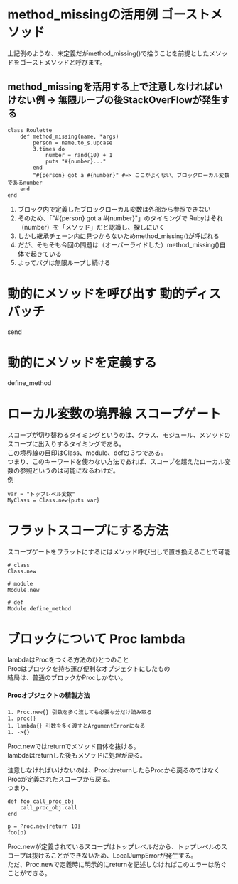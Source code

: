 # method_missingの活用例 ゴーストメソッド
上記例のような、未定義だがmethod_missing()で拾うことを前提としたメソッドをゴーストメソッドと呼びます。


## method_missingを活用する上で注意しなければいけない例 -> 無限ループの後StackOverFlowが発生する
```
class Roulette
    def method_missing(name, *args)
        person = name.to_s.upcase
        3.times do
            number = rand(10) + 1
            puts "#{number}..."
        end
        "#{person} got a #{number}" #=> ここがよくない。ブロックローカル変数であるnumber
    end
end
```
1. ブロック内で定義したブロックローカル変数は外部から参照できない
1. そのため、「"#{person} got a #{number}"」のタイミングで Rubyはそれ（number）を「メソッド」だと認識し、探しにいく
1. しかし継承チェーン内に見つからないためmethod_missing()が呼ばれる
1. だが、そもそも今回の問題は（オーバーライドした）method_missing()自体で起きている
1. よってバグは無限ループし続ける

# 動的にメソッドを呼び出す 動的ディスパッチ
send

# 動的にメソッドを定義する
define_method


# ローカル変数の境界線 スコープゲート

スコープが切り替わるタイミングというのは、クラス、モジュール、メソッドのスコープに出入りするタイミングである。<br>
この境界線の目印はClass、module、defの３つである。<br>
つまり、このキーワードを使わない方法であれば、スコープを超えたローカル変数の参照というのは可能になるわけだ。<br>
例
```
var = "トップレベル変数"
MyClass = Class.new{puts var}
```

# フラットスコープにする方法
スコープゲートをフラットにするにはメソッド呼び出しで置き換えることで可能
```
# class
Class.new

# module
Module.new

# def
Module.define_method
```

# ブロックについて Proc lambda
lambdaはProcをつくる方法のひとつのこと<br>
Procはブロックを持ち運び便利なオブジェクトにしたもの<br>
結局は、普通のブロックかProcしかない。
#### Procオブジェクトの精製方法
```
1. Proc.new{} 引数を多く渡しても必要な分だけ読み取る
1. proc{}
1. lambda{} 引数を多く渡すとArgumentErrorになる
1. ->{}
```
Proc.newではreturnでメソッド自体を抜ける。<br>
lambdaはreturnした後もメソッドに処理が戻る。<br>

注意しなければいけないのは、ProcはreturnしたらProcから戻るのではなくProcが定義されたスコープから戻る。<br>
つまり、
```
def foo call_proc_obj
    call_proc_obj.call
end

p = Proc.new{return 10}
foo(p)
```
Proc.newが定義されているスコープはトップレベルだから、トップレベルのスコープは抜けることができないため、LocalJumpErrorが発生する。<br>
ただ、Proc.newで定義時に明示的にreturnを記述しなければこのエラーは防ぐことができる。



